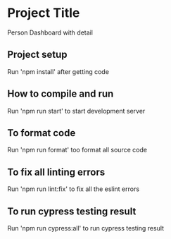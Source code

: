 # Project Title

Person Dashboard with detail 

## Project setup

Run 'npm install' after getting code

##  How to compile and run

Run 'npm run start' to start development server

##  To format code

Run 'npm run format' too format all source code

## To fix all linting errors

Run 'npm run lint:fix' to fix all the eslint errors

## To run cypress testing result
Run 'npm run cypress:all' to run cypress testing result